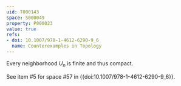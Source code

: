 ```yaml
---
uid: T000143
space: S000049
property: P000023
value: true
refs:
- doi: 10.1007/978-1-4612-6290-9_6
  name: Counterexamples in Topology
---
```


Every neighborhood $U_n$ is finite and thus compact.

See item #5 for space #57 in {{doi:10.1007/978-1-4612-6290-9_6}}.
